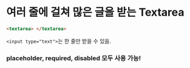 # 여러 줄에 걸쳐 많은 글을 받는 Textarea

```html
<textarea> </textarea>
```

`<input type="text">`는 한 줄만 받을 수 있음.

### placeholder, required, disabled 모두 사용 가능!
